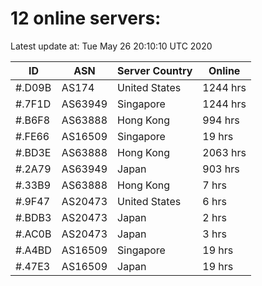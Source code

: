 # 12 online servers:

Latest update at: Tue May 26 20:10:10 UTC 2020

| ID | ASN | Server Country | Online |
| -- | --- | -------------- | ------ |
| #.D09B | AS174 | United States | 1244 hrs |
| #.7F1D | AS63949 | Singapore | 1244 hrs |
| #.B6F8 | AS63888 | Hong Kong | 994 hrs |
| #.FE66 | AS16509 | Singapore | 19 hrs |
| #.BD3E | AS63888 | Hong Kong | 2063 hrs |
| #.2A79 | AS63949 | Japan | 903 hrs |
| #.33B9 | AS63888 | Hong Kong | 7 hrs |
| #.9F47 | AS20473 | United States | 6 hrs |
| #.BDB3 | AS20473 | Japan | 2 hrs |
| #.AC0B | AS20473 | Japan | 3 hrs |
| #.A4BD | AS16509 | Singapore | 19 hrs |
| #.47E3 | AS16509 | Japan | 19 hrs |

